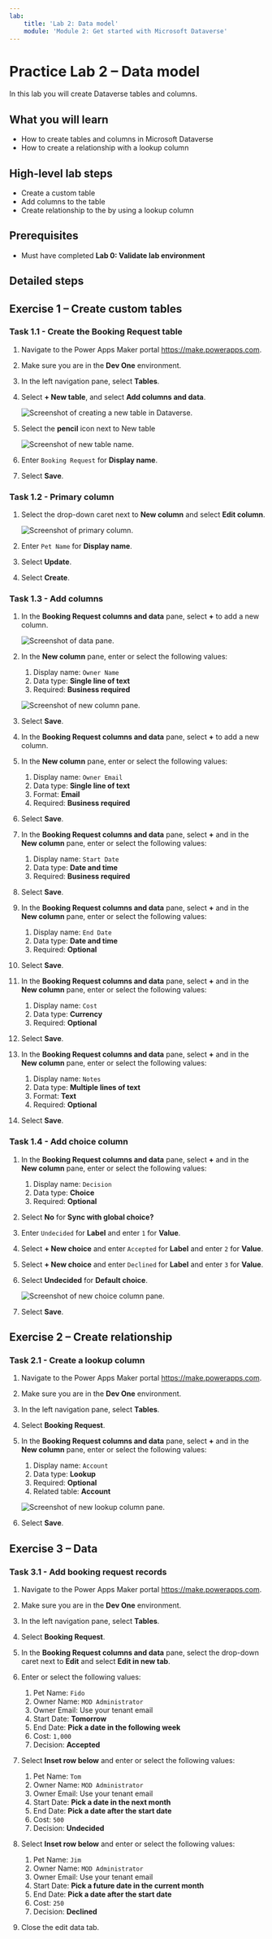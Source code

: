 ```yaml
---
lab:
    title: 'Lab 2: Data model'
    module: 'Module 2: Get started with Microsoft Dataverse'
---
```


# Practice Lab 2 – Data model

In this lab you will create Dataverse tables and columns.

## What you will learn

- How to create tables and columns in Microsoft Dataverse
- How to create a relationship with a lookup column

## High-level lab steps

- Create a custom table
- Add columns to the table
- Create relationship to the by using a lookup column
  
## Prerequisites

- Must have completed **Lab 0: Validate lab environment**

## Detailed steps

## Exercise 1 – Create custom tables

### Task 1.1 - Create the Booking Request table

1. Navigate to the Power Apps Maker portal <https://make.powerapps.com>.

1. Make sure you are in the **Dev One** environment.

1. In the left navigation pane, select **Tables**.

1. Select **+ New table**, and select **Add columns and data**.

    ![Screenshot of creating a new table in Dataverse.](../media/create-new-table-dataverse.png)

1. Select the **pencil** icon next to New table

    ![Screenshot of new table name.](../media/table-name.png)

1. Enter `Booking Request` for **Display name**.

1. Select **Save**.

### Task 1.2 - Primary column

1. Select the drop-down caret next to **New column** and select **Edit column**.

    ![Screenshot of primary column.](../media/primary-column.png)

1. Enter `Pet Name` for **Display name**.

1. Select **Update**.

1. Select **Create**.

### Task 1.3 - Add columns

1. In the **Booking Request columns and data** pane, select **+** to add a new column.

    ![Screenshot of data pane.](../media/data-pane.png)

1. In the **New column** pane, enter or select the following values:

   1. Display name: `Owner Name`
   1. Data type: **Single line of text**
   1. Required: **Business required**

    ![Screenshot of new column pane.](../media/new-column-pane.png)

1. Select **Save**.

1. In the **Booking Request columns and data** pane, select **+** to add a new column.

1. In the **New column** pane, enter or select the following values:

   1. Display name: `Owner Email`
   1. Data type: **Single line of text**
   1. Format: **Email**
   1. Required: **Business required**

1. Select **Save**.

1. In the **Booking Request columns and data** pane, select **+** and in the **New column** pane, enter or select the following values:

   1. Display name: `Start Date`
   1. Data type: **Date and time**
   1. Required: **Business required**

1. Select **Save**.

1. In the **Booking Request columns and data** pane, select **+** and in the **New column** pane, enter or select the following values:

   1. Display name: `End Date`
   1. Data type: **Date and time**
   1. Required: **Optional**

1. Select **Save**.

1. In the **Booking Request columns and data** pane, select **+** and in the **New column** pane, enter or select the following values:

   1. Display name: `Cost`
   1. Data type: **Currency**
   1. Required: **Optional**

1. Select **Save**.

1. In the **Booking Request columns and data** pane, select **+** and in the **New column** pane, enter or select the following values:

   1. Display name: `Notes`
   1. Data type: **Multiple lines of text**
   1. Format: **Text**
   1. Required: **Optional**

1. Select **Save**.

### Task 1.4 - Add choice column

1. In the **Booking Request columns and data** pane, select **+** and in the **New column** pane, enter or select the following values:

   1. Display name: `Decision`
   1. Data type: **Choice**
   1. Required: **Optional**

1. Select **No** for **Sync with global choice?**

1. Enter `Undecided` for **Label** and enter `1` for **Value**.

1. Select **+ New choice** and enter `Accepted` for **Label** and enter `2` for **Value**.

1. Select **+ New choice** and enter `Declined` for **Label** and enter `3` for **Value**.

1. Select **Undecided** for **Default choice**.

    ![Screenshot of new choice column pane.](../media/new-local-choice.png)

1. Select **Save**.

## Exercise 2 – Create relationship

### Task 2.1 - Create a lookup column

1. Navigate to the Power Apps Maker portal <https://make.powerapps.com>.

1. Make sure you are in the **Dev One** environment.

1. In the left navigation pane, select **Tables**.

1. Select **Booking Request**.

1. In the **Booking Request columns and data** pane, select **+** and in the **New column** pane, enter or select the following values:

   1. Display name: `Account`
   1. Data type: **Lookup**
   1. Required: **Optional**
   1. Related table: **Account**

    ![Screenshot of new lookup column pane.](../media/new-lookup.png)

1. Select **Save**.

## Exercise 3 – Data

### Task 3.1 - Add booking request records

1. Navigate to the Power Apps Maker portal <https://make.powerapps.com>.

1. Make sure you are in the **Dev One** environment.

1. In the left navigation pane, select **Tables**.

1. Select **Booking Request**.

1. In the **Booking Request columns and data** pane, select the drop-down caret next to **Edit** and select **Edit in new tab**.

1. Enter or select the following values:

   1. Pet Name: `Fido`
   1. Owner Name: `MOD Administrator`
   1. Owner Email: Use your tenant email
   1. Start Date: **Tomorrow**
   1. End Date: **Pick a date in the following week**
   1. Cost: `1,000`
   1. Decision: **Accepted**

1. Select **Inset row below** and enter or select the following values:

   1. Pet Name: `Tom`
   1. Owner Name: `MOD Administrator`
   1. Owner Email: Use your tenant email
   1. Start Date: **Pick a date in the next month**
   1. End Date: **Pick a date after the start date**
   1. Cost: `500`
   1. Decision: **Undecided**

1. Select **Inset row below** and enter or select the following values:

   1. Pet Name: `Jim`
   1. Owner Name: `MOD Administrator`
   1. Owner Email: Use your tenant email
   1. Start Date: **Pick a future date in the current month**
   1. End Date: **Pick a date after the start date**
   1. Cost: `250`
   1. Decision: **Declined**

1. Close the edit data tab.
